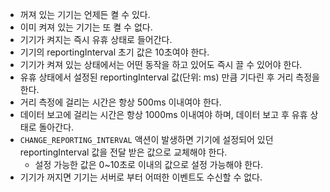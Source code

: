 
- 꺼져 있는 기기는 언제든 켤 수 있다.
- 이미 켜져 있는 기기는 또 켤 수 없다.
- 기기가 켜지는 즉시 유휴 상태로 들어간다.
- 기기의 reportingInterval 초기 값은 10초여야 한다.
- 기기가 켜져 있는 상태에서는 어떤 동작을 하고 있어도 즉시 끌 수 있어야 한다.
- 유휴 상태에서 설정된 reportingInterval 값(단위: ms) 만큼 기다린 후 거리 측정을 한다.
- 거리 측정에 걸리는 시간은 항상 500ms 이내여야 한다.
- 데이터 보고에 걸리는 시간은 항상 1000ms 이내여야 하며, 데이터 보고 후 유휴 상태로 돌아간다.
- `CHANGE_REPORTING_INTERVAL` 액션이 발생하면 기기에 설정되어 있던 reportingInterval 값을 전달 받은 값으로 교체해야 한다.
    - 설정 가능한 값은 0~10초로 이내의 값으로 설정 가능해야 한다.
- 기기가 꺼지면 기기는 서버로 부터 어떠한 이벤트도 수신할 수 없다.
